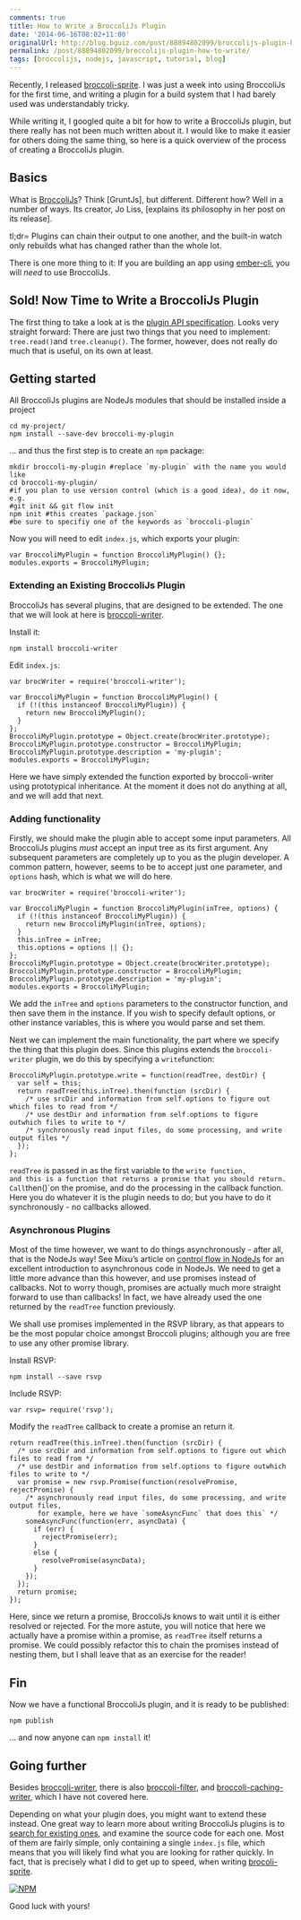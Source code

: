 ```yaml
---
comments: true
title: How to Write a BroccoliJs Plugin
date: '2014-06-16T08:02+11:00'
originalUrl: http://blog.bguiz.com/post/88894802099/broccolijs-plugin-how-to-write
permalink: /post/88894802099/broccolijs-plugin-how-to-write/
tags: [broccolijs, nodejs, javascript, tutorial, blog]
---
```


<p>Recently, I released <a href="https://github.com/bguiz/broccoli-sprite" target="_blank">broccoli-sprite</a>.
I was just a week into using BroccoliJs for the first time,
and writing a plugin for a build system that I had barely used
was understandably tricky.</p>

<p>While writing it, I googled quite a bit for how to write a BroccoliJs plugin,
but there really has not been much written about it.
I would like to make it easier for others doing the same thing,
so here is a quick overview of the process of creating a BroccoliJs plugin.</p>

<h2>Basics</h2>

<p>What is <a href="https://github.com/broccolijs/broccoli" target="_blank">BroccoliJs</a>?
Think [GruntJs], but different.
Different how?
Well in a number of ways. Its creator, Jo Liss,
[explains its philosophy in her post on its release].</p>

<p>tl;dr= Plugins can chain their output to one another,
and the built-in watch only rebuilds what has changed rather than the whole lot.</p>

<p>There is one more thing to it:
If you are building an app using <a href="https://github.com/stefanpenner/ember-cli" target="_blank">ember-cli</a>,
you will <em>need</em> to use BroccoliJs.</p>

<h2>Sold! Now Time to Write a BroccoliJs Plugin</h2>

<p>The first thing to take a look at is the
<a href="https://github.com/broccolijs/broccoli#plugin-api-specification" target="_blank">plugin API specification</a>.
Looks very straight forward:
There are just two things that you need to implement:
<code>tree.read()</code>and <code>tree.cleanup()</code>.
The former, however, does not really do much that is useful, on its own at least.</p>

<h2>Getting started</h2>

<p>All BroccoliJs plugins are NodeJs modules that should be installed
inside a project</p>

<pre><code>cd my-project/
npm install --save-dev broccoli-my-plugin
</code></pre>

<p>… and thus the first step is to create an <code>npm</code> package:</p>

<pre><code>mkdir broccoli-my-plugin #replace `my-plugin` with the name you would like
cd broccoli-my-plugin/
#if you plan to use version control (which is a good idea), do it now, e.g.
#git init &amp;&amp; git flow init
npm init #this creates `package.json`
#be sure to specifiy one of the keywords as `broccoli-plugin`
</code></pre>

<p>Now you will need to edit <code>index.js</code>, which exports your plugin:</p>

<pre><code>var BroccoliMyPlugin = function BroccoliMyPlugin() {};
modules.exports = BroccoliMyPlugin;
</code></pre>

<h3>Extending an Existing BroccoliJs Plugin</h3>

<p>BroccoliJs has several plugins, that are designed to be extended.
The one that we will look at here is
<a href="https://github.com/broccolijs/broccoli-writer" target="_blank">broccoli-writer</a>.</p>

<p>Install it:</p>

<pre><code>npm install broccoli-writer
</code></pre>

<p>Edit <code>index.js</code>:</p>

<pre><code>var brocWriter = require('broccoli-writer');

var BroccoliMyPlugin = function BroccoliMyPlugin() {
  if (!(this instanceof BroccoliMyPlugin)) {
    return new BroccoliMyPlugin();
  }
};
BroccoliMyPlugin.prototype = Object.create(brocWriter.prototype);
BroccoliMyPlugin.prototype.constructor = BroccoliMyPlugin;
BroccoliMyPlugin.prototype.description = 'my-plugin';
modules.exports = BroccoliMyPlugin;
</code></pre>

<p>Here we have simply extended the function exported by broccoli-writer
using prototypical inheritance.
At the moment it does not do anything at all,
and we will add that next.</p>

<h3>Adding functionality</h3>

<p>Firstly, we should make the plugin able to accept some input parameters.
All BroccoliJs plugins <em>must</em> accept an input tree as its first argument.
Any subsequent parameters are completely up to you as the plugin developer.
A common pattern, however, seems to be to accept just one parameter,
and <code>options</code> hash, which is what we will do here.</p>

<pre><code>var brocWriter = require('broccoli-writer');

var BroccoliMyPlugin = function BroccoliMyPlugin(inTree, options) {
  if (!(this instanceof BroccoliMyPlugin)) {
    return new BroccoliMyPlugin(inTree, options);
  }
  this.inTree = inTree;
  this.options = options || {};
};
BroccoliMyPlugin.prototype = Object.create(brocWriter.prototype);
BroccoliMyPlugin.prototype.constructor = BroccoliMyPlugin;
BroccoliMyPlugin.prototype.description = 'my-plugin';
modules.exports = BroccoliMyPlugin;
</code></pre>

<p>We add the <code>inTree</code> and <code>options</code> parameters to the constructor function,
and then save them in the instance.
If you wish to specify default options,
or other instance variables,
this is where you would parse and set them.</p>

<p>Next we can implement the main functionality,
the part where we specify the thing that this plugin does.
Since this plugins extends the <code>broccoli-writer</code> plugin,
we do this by specifying a <code>write</code>function:</p>

<pre><code>BroccoliMyPlugin.prototype.write = function(readTree, destDir) {
  var self = this;
  return readTree(this.inTree).then(function (srcDir) {
    /* use srcDir and information from self.options to figure out which files to read from */
    /* use destDir and information from self.options to figure outwhich files to write to */
    /* synchronously read input files, do some processing, and write output files */
  });
};
</code></pre>

<p><code>readTree</code> is passed in as the first variable to the <code>write function,
and this is a function that returns a promise that you should return.
Call</code>then()`on the promise, and do the processing in the callback function.
Here you do whatever it is the plugin needs to do;
but you have to do it synchronously - no callbacks allowed.</p>

<h3>Asynchronous Plugins</h3>

<p>Most of the time however, we want to do things asynchronously -
after all, that is the NodeJs way!
See Mixu&#8217;s article on <a href="http://book.mixu.net/node/ch7.html" target="_blank">control flow in NodeJs</a>
for an excellent introduction to asynchronous code in NodeJs.
We need to get a little more advance than this however,
and use promises instead of callbacks.
Not to worry though, promises are actually much more straight forward to use
than callbacks!
In fact, we have already used the one returned by the <code>readTree</code> function previously.</p>

<p>We shall use promises implemented in the RSVP library,
as that appears to be the most popular choice amongst Broccoli plugins;
although you are free to use any other promise library.</p>

<p>Install RSVP:</p>

<pre><code>npm install --save rsvp
</code></pre>

<p>Include RSVP:</p>

<pre><code>var rsvp= require('rsvp');
</code></pre>

<p>Modify the <code>readTree</code> callback to create a promise an return it.</p>

<pre><code>return readTree(this.inTree).then(function (srcDir) {
  /* use srcDir and information from self.options to figure out which files to read from */
  /* use destDir and information from self.options to figure outwhich files to write to */
  var promise = new rsvp.Promise(function(resolvePromise, rejectPromise) {
    /* asynchronously read input files, do some processing, and write output files,
       for example, here we have `someAsyncFunc` that does this` */
    someAsyncFunc(function(err, asyncData) {
      if (err) {
        rejectPromise(err);
      }
      else {
        resolvePromise(asyncData);
      }
    });
  });
  return promise;
});
</code></pre>

<p>Here, since we return a promise, BroccoliJs knows to wait until it is
either resolved or rejected.
For the more astute, you will notice that here we actually have
a promise within a promise, as <code>readTree</code> itself returns a promise.
We could possibly refactor this to chain the promises instead of nesting them,
but I shall leave that as an exercise for the reader!</p>

<h2>Fin</h2>

<p>Now we have a functional BroccoliJs plugin, and it is ready to be published:</p>

<pre><code>npm publish
</code></pre>

<p>… and now anyone can <code>npm install</code> it!</p>

<h2>Going further</h2>

<p>Besides <a href="https://github.com/broccolijs/broccoli-writer" target="_blank">broccoli-writer</a>,
there is also <a href="https://github.com/broccolijs/broccoli-filter" target="_blank">broccoli-filter</a>,
and <a href="https://github.com/rjackson/broccoli-caching-writer" target="_blank">broccoli-caching-writer</a>,
which I have not covered here.</p>

<p>Depending on what your plugin does, you might want to extend these instead.
One great way to learn more about writing BroccoliJs plugins is to
<a href="https://www.npmjs.org/search?q=broccoli-plugin" target="_blank">search for existing ones</a>,
and examine the source code for each one.
Most of them are fairly simple, only containing a single <code>index.js</code> file,
which means that you will likely find what you are looking for rather quickly.
In fact, that is precisely what I did to get up to speed,
when writing <a href="https://github.com/bguiz/broccoli-sprite" target="_blank">brocoli-sprite</a>.</p>

<p><a href="https://github.com/bguiz/broccoli-sprite" target="_blank"><img src="https://nodei.co/npm/broccoli-sprite.png?compact=true" alt="NPM"/></a></p>

<p>Good luck with yours!</p>